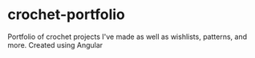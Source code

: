 # crochet-portfolio
Portfolio of crochet projects I've made as well as wishlists, patterns, and more. Created using Angular
